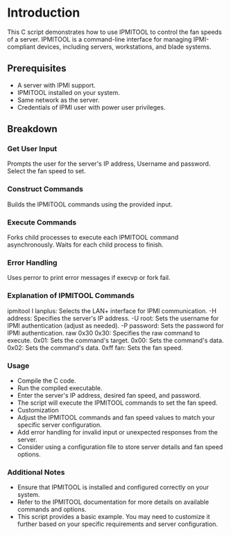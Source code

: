 # Introduction

This C script demonstrates how to use IPMITOOL to control the fan speeds of a server. IPMITOOL is a command-line interface for managing IPMI-compliant devices, including servers, workstations, and blade systems.

## Prerequisites

- A server with IPMI support.
- IPMITOOL installed on your system.
- Same network as the server.
- Credentials of IPMI user with power user privileges.

## Breakdown

### Get User Input

Prompts the user for the server's IP address, Username and password.
Select the fan speed to set.

### Construct Commands

Builds the IPMITOOL commands using the provided input.

### Execute Commands

Forks child processes to execute each IPMITOOL command asynchronously.
Waits for each child process to finish.

### Error Handling

Uses perror to print error messages if execvp or fork fail.

### Explanation of IPMITOOL Commands

ipmitool I lanplus: Selects the LAN+ interface for IPMI communication.
-H address: Specifies the server's IP address.
-U root: Sets the username for IPMI authentication (adjust as needed).
-P password: Sets the password for IPMI authentication.
raw 0x30 0x30: Specifies the raw command to execute.
0x01: Sets the command's target.
0x00: Sets the command's data.
0x02: Sets the command's data.
0xff fan: Sets the fan speed.

### Usage

- Compile the C code.
- Run the compiled executable.
- Enter the server's IP address, desired fan speed, and password.
- The script will execute the IPMITOOL commands to set the fan speed.
- Customization
- Adjust the IPMITOOL commands and fan speed values to match your specific server configuration.
- Add error handling for invalid input or unexpected responses from the server.
- Consider using a configuration file to store server details and fan speed options.

### Additional Notes

- Ensure that IPMITOOL is installed and configured correctly on your system.
- Refer to the IPMITOOL documentation for more details on available commands and options.
- This script provides a basic example. You may need to customize it further based on your specific requirements and server configuration.
